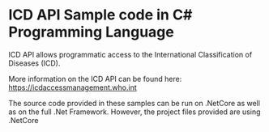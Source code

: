 # ICD API Sample code in C# Programming Language

ICD API allows programmatic access to the International Classification of Diseases (ICD).

More information on the ICD API can be found here:
https://icdaccessmanagement.who.int

The source code provided in these samples can be run on .NetCore as well as on the full .Net Framework. However, the project files provided are using .NetCore


